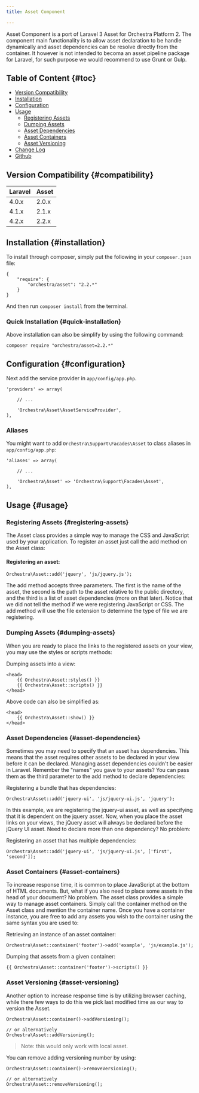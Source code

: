 ```yaml
---
title: Asset Component

---
```


Asset Component is a port of Laravel 3 Asset for Orchestra Platform 2. The component main functionality is to allow asset declaration to be handle dynamically and asset dependencies can be resolve directly from the container. It however is not intended to becoma an asset pipeline package for Laravel, for such purpose we would recommend to use Grunt or Gulp.

## Table of Content {#toc}

* [Version Compatibility](#compatibility)
* [Installation](#installation)
* [Configuration](#configuration)
* [Usage](#usage)
  - [Registering Assets](#registering-assets)
  - [Dumping Assets](#dumping-assets)
  - [Asset Dependencies](#asset-dependencies)
  - [Asset Containers](#asset-containers)
  - [Asset Versioning](#asset-versioning)
* [Change Log]({doc-url}/components/asset/changes#v2-2)
* [Github](https://github.com/orchestral/asset)

## Version Compatibility {#compatibility}

Laravel    | Asset
:----------|:----------
 4.0.x     | 2.0.x
 4.1.x     | 2.1.x
 4.2.x     | 2.2.x

## Installation {#installation}

To install through composer, simply put the following in your `composer.json` file:

	{
		"require": {
			"orchestra/asset": "2.2.*"
		}
	}

And then run `composer install` from the terminal.

### Quick Installation {#quick-installation}

Above installation can also be simplify by using the following command:

	composer require "orchestra/asset=2.2.*"

## Configuration {#configuration}

Next add the service provider in `app/config/app.php`.

	'providers' => array(

		// ...

		'Orchestra\Asset\AssetServiceProvider',
	),

### Aliases

You might want to add `Orchestra\Support\Facades\Asset` to class aliases in `app/config/app.php`:

	'aliases' => array(

		// ...

		'Orchestra\Asset' => 'Orchestra\Support\Facades\Asset',
	),

## Usage {#usage}

### Registering Assets {#registering-assets}

The Asset class provides a simple way to manage the CSS and JavaScript used by your application. To register an asset just call the add method on the Asset class:

#### Registering an asset:

	Orchestra\Asset::add('jquery', 'js/jquery.js');

The add method accepts three parameters. The first is the name of the asset, the second is the path to the asset relative to the public directory, and the third is a list of asset dependencies (more on that later). Notice that we did not tell the method if we were registering JavaScript or CSS. The add method will use the file extension to determine the type of file we are registering.

### Dumping Assets {#dumping-assets}

When you are ready to place the links to the registered assets on your view, you may use the styles or scripts methods:

Dumping assets into a view:

	<head>
		{{ Orchestra\Asset::styles() }}
		{{ Orchestra\Asset::scripts() }}
	</head>

Above code can also be simplified as:

	<head>
		{{ Orchestra\Asset::show() }}
	</head>

### Asset Dependencies {#asset-dependencies}

Sometimes you may need to specify that an asset has dependencies. This means that the asset requires other assets to be declared in your view before it can be declared. Managing asset dependencies couldn't be easier in Laravel. Remember the "names" you gave to your assets? You can pass them as the third parameter to the add method to declare dependencies:

Registering a bundle that has dependencies:

	Orchestra\Asset::add('jquery-ui', 'js/jquery-ui.js', 'jquery');

In this example, we are registering the jquery-ui asset, as well as specifying that it is dependent on the jquery asset. Now, when you place the asset links on your views, the jQuery asset will always be declared before the jQuery UI asset. Need to declare more than one dependency? No problem:

Registering an asset that has multiple dependencies:

	Orchestra\Asset::add('jquery-ui', 'js/jquery-ui.js', ['first', 'second']);

### Asset Containers {#asset-containers}

To increase response time, it is common to place JavaScript at the bottom of HTML documents. But, what if you also need to place some assets in the head of your document? No problem. The asset class provides a simple way to manage asset containers. Simply call the container method on the Asset class and mention the container name. Once you have a container instance, you are free to add any assets you wish to the container using the same syntax you are used to:

Retrieving an instance of an asset container:

	Orchestra\Asset::container('footer')->add('example', 'js/example.js');

Dumping that assets from a given container:

	{{ Orchestra\Asset::container('footer')->scripts() }}

### Asset Versioning {#asset-versioning}

Another option to increase response time is by utilizing browser caching, while there few ways to do this we pick last modified time as our way to version the Asset.

	Orchestra\Asset::container()->addVersioning();

	// or alternatively
	Orchestra\Asset::addVersioning();

> Note: this would only work with local asset.

You can remove adding versioning number by using:

	Orchestra\Asset::container()->removeVersioning();

	// or alternatively
	Orchestra\Asset::removeVersioning();
